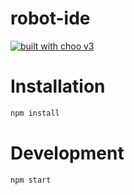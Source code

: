 # robot-ide

[![built with choo v3](https://img.shields.io/badge/built%20with%20choo-v3-ffc3e4.svg?style=flat-square)](https://github.com/yoshuawuyts/choo)


# Installation

```bash
npm install

```


# Development

```bash
npm start

```